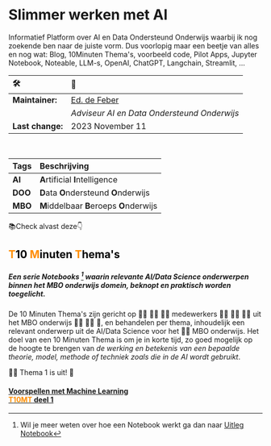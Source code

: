 # Slimmer werken met AI
Informatief Platform over AI en Data Ondersteund Onderwijs waarbij ik nog zoekende ben naar de juiste vorm.
Dus voorlopig maar een beetje van alles en nog wat: Blog, 10Minuten Thema's, voorbeeld code, Pilot Apps, Jupyter Notebook, Noteable, LLM-s, OpenAI, ChatGPT, Langchain, Streamlit, ...   

| 🛠️ | 👷 |
| :--- | :--- |
| **Maintainer:** | [Ed. de Feber](mailto://ed.de.feber@outlook.com) |
| | *Adviseur AI en Data Ondersteund Onderwijs* | 
| **Last change:** | 2023 November 11 |
<br>

| Tags | Beschrijving |
| :--- | :---|
| **AI** | **A**rtificial **I**ntelligence |
| **DOO** | **D**ata **O**ndersteund **O**nderwijs |
| **MBO** | **M**iddelbaar **B**eroeps **O**nderwijs |

📚Check alvast deze👇

## <font color="#000"><font color="darkorange">T</font>10 <font color="darkorange">M</font>inuten <font color="darkorange">T</font>hema's</font>
##### Een serie *Notebooks* [^1] waarin relevante AI/Data Science onderwerpen binnen het MBO onderwijs domein, beknopt en praktisch worden toegelicht.  

De 10 Minuten Thema's zijn gericht op 👩‍🏫 👩‍⚖️ 👨‍🍳 medewerkers 👷‍♀️ 🧑‍⚕️ 🧑‍🏫 uit het MBO onderwijs  👩‍🔧 🧑‍💼 👮, en behandelen per thema, inhoudelijk een relevant onderwerp uit de AI/Data Science voor het 🧑‍🎓 MBO onderwijs. Het doel van een 10 Minuten Thema is om je in korte tijd, zo goed mogelijk op de hoogte te brengen van *de werking en betekenis van een bepaalde theorie, model, methode of techniek zoals die in de AI wordt gebruikt*.

🚴‍♂️ Thema 1 is uit! 🏃 

#### [Voorspellen met Machine Learning<br> **<font color="darkorange">T10MT</font> deel 1**](https://app.noteable.io/published/513c4771-e741-432c-9b00-ffd39e9d846d/10Min_Thema_1_Voorspellen)

[^1]: Wil je meer weten over hoe een Notebook werkt ga dan naar [Uitleg Notebook](https://app.noteable.io/f/cce7345d-e0d8-4cd2-91f1-80f69d272957/What-can-you-do-in-a-Noteable-notebook.ipynb)   

